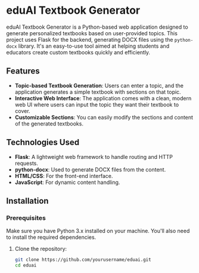 # eduAI Textbook Generator

eduAI Textbook Generator is a Python-based web application designed to generate personalized textbooks based on user-provided topics. This project uses Flask for the backend, generating DOCX files using the `python-docx` library. It's an easy-to-use tool aimed at helping students and educators create custom textbooks quickly and efficiently.

## Features
- **Topic-based Textbook Generation**: Users can enter a topic, and the application generates a simple textbook with sections on that topic.
- **Interactive Web Interface**: The application comes with a clean, modern web UI where users can input the topic they want their textbook to cover.
- **Customizable Sections**: You can easily modify the sections and content of the generated textbooks.

## Technologies Used
- **Flask**: A lightweight web framework to handle routing and HTTP requests.
- **python-docx**: Used to generate DOCX files from the content.
- **HTML/CSS**: For the front-end interface.
- **JavaScript**: For dynamic content handling.

## Installation

### Prerequisites
Make sure you have Python 3.x installed on your machine. You'll also need to install the required dependencies.

1. Clone the repository:
   ```bash
   git clone https://github.com/yourusername/eduai.git
   cd eduai

